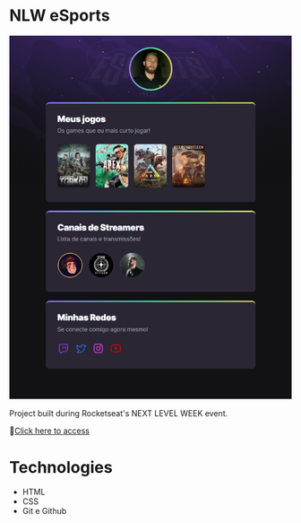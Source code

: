 # NLW eSports

![preview](./.github/preview.png)

Project built during Rocketseat's NEXT LEVEL WEEK event.


🔗[Click here to access](https://lucassiqueirasurreco.github.io/NLWcard/)


# Technologies

- HTML
- CSS
- Git e Github